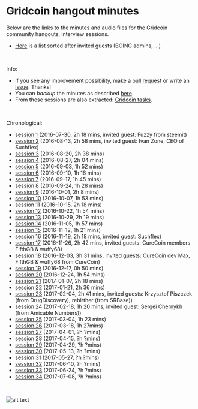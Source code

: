 # Gridcoin hangout minutes
Below are the links to the minutes and audio files for the Gridcoin community hangouts, interview sessions.
* [Here](https://steemit.com/gridcoin/@erkan/interview-guide-gridcoin-community-hangouts) is a list sorted after invited guests (BOINC admins, ...)

<br>

Info:
* If you see any improvement possibility, make a [pull request](https://github.com/Erkan-Yilmaz/Gridcoin-hangout-minutes/pulls) or write an [issue](https://github.com/Erkan-Yilmaz/Gridcoin-hangout-minutes/issues). Thanks!
* You can <i>backup</i> the minutes as described [here](https://github.com/Erkan-Yilmaz/Gridcoin-hangout-minutes/blob/master/read_offline.MD).
* From these sessions are also extracted: [Gridcoin tasks](https://github.com/Erkan-Yilmaz/Gridcoin-tasks).


<br>

Chronological:

* [session 1](hangout_2016_07_30.MD) (2016-07-30, 2h 18 mins, invited guest: Fuzzy from steemit)
* [session 2](hangout_2016_08_13.MD) (2016-08-13, 2h 58 mins, invited guest: Ivan Zone, CEO of Suchflex)
* [session 3](hangout_2016_08_20.MD) (2016-08-20, 2h 38 mins)
* [session 4](hangout_2016_08_27.MD) (2016-08-27, 2h 04 mins)
* [session 5](hangout_2016_09_03.MD) (2016-09-03, 1h 52 mins)
* [session 6](hangout_2016_09_10.MD) (2016-09-10, 1h 16 mins)
* [session 7](hangout_2016_09_17.MD) (2016-09-17, 1h 45 mins)
* [session 8](hangout_2016_09_24.MD) (2016-09-24, 1h 28 mins)
* [session 9](hangout_2016_10_01.MD) (2016-10-01, 2h 8 mins)
* [session 10](hangout_2016_10_07.MD) (2016-10-07, 1h 53 mins)
* [session 11](hangout_2016_10_15.MD) (2016-10-15, 2h 18 mins)
* [session 12](hangout_2016_10_22.MD) (2016-10-22, 1h 54 mins)
* [session 13](hangout_2016_10_29.MD) (2016-10-29, 2h 19 mins)
* [session 14](hangout_2016_11_05.MD) (2016-11-05, 1h 57 mins)
* [session 15](hangout_2016_11_12.MD) (2016-11-12, 1h 21 mins)
* [session 16](hangout_2016_11_19.MD) (2016-11-19, 2h 18 mins, invited guest: Suchflex)
* [session 17](hangout_2016_11_26.MD) (2016-11-26, 2h 42 mins, invited guests: CureCoin members FifthGB & wuffy68)
* [session 18](hangout_2016_12_03.MD) (2016-12-03, 3h 31 mins, invited guests: CureCoin dev Max, FifthGB & wuffy68 from CureCoin)
* [session 19](hangout_2016_12_17.MD) (2016-12-17, 0h 50 mins)
* [session 20](hangout_2016_12_24.MD) (2016-12-24, 1h 54 mins)
* [session 21](hangout_2017_01_07.MD) (2017-01-07, 2h 18 mins)
* [session 22](hangout_2017_01_21.MD) (2017-01-21, 2h 36 mins)
* [session 23](hangout_2017_02_04.MD) (2017-02-04, 2h 41 mins, invited guests: Krzysztof Piszczek (from DrugDiscovery), rebirther (from SRBase))
* [session 24](hangout_2017_02_18.MD) (2017-02-18, 1h 20 mins, invited guest: Sergei Chernykh (from Amicable Numbers))
* [session 25](hangout_2017_03_04.MD) (2017-03-04, 1h 23 mins)
* [session 26](hangout_2017_03_18.MD) (2017-03-18, 1h 27mins)
* [session 27](hangout_2017_04_01.MD) (2017-04-01, ?h ?mins)
* [session 28](hangout_2017_04_15.MD) (2017-04-15, ?h ?mins)
* [session 29](hangout_2017_04_29.MD) (2017-04-29, ?h ?mins)
* [session 30](hangout_2017_05_13.MD) (2017-05-13, ?h ?mins)
* [session 31](hangout_2017_05_27.MD) (2017-05-27, ?h ?mins)
* [session 32](hangout_2017_06_10.MD) (2017-06-10, ?h ?mins)
* [session 33](hangout_2017_06_24.MD) (2017-06-24, ?h ?mins)
* [session 34](hangout_2017_07_08.MD) (2017-07-08, ?h ?mins)

<br>

![alt text](https://i.imgur.com/IPq8wdr.jpg "Gridcoin")
